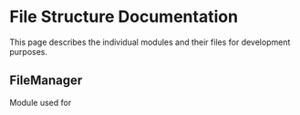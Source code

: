 # File Structure Documentation

This page describes the individual modules and their files for development purposes. 

## FileManager

Module used for 